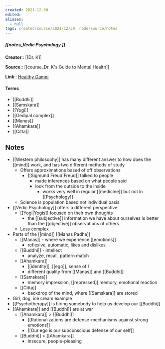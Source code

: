 ```yaml
---
created: 2021-12-30 
edited: 
aliases:
  - null
tags: created/source/2021/12/30, node/source/notes
---
```


##### [[notes_Vedic Psychology ]]
**Creator**:: [[Dr. K]]
 
**Source**:: [[course_Dr. K's Guide to Mental Health]]

**Link**:: [Healthy Gamer](https://coaching.healthygamer.gg/guide/lessons/vedic-psychology)

#### Terms
- [[Buddhi]]
- [[Samskara]]
- [[Yogi]]
- [[Oedipal complex]]
- [[Manas]]
- [[Ahamkara]]
- [[Citta]]

## Notes
- [[Western philosophy]] has many different answer to how does the [[mind]] work, and has two different methods of study
	- Offers approximations based of off observations
		- [[Sigmund Freud|Freud]] talked to people
			- made inferences based on what people said
			- look from the outside to the inside
				- works very well in regular [[medicine]] but not in [[Psychology]]
	- Science is population based not individual basis
- [[Vedic Psychology]] offers a different perspective
	- [[Yogi|Yogis]] focused on their own thoughts
		- the [[subjective]] information we have about ourselves is better than the [[objective]] observations of others
	- Less complex
- Parts of the [[mind]] [[Manas Padha]]
	- [[Manas]] - where we experience [[emotions]]
		- reflexive, automatic, likes and dislikes
	- [[Buddhi]] - intellect
		-  analyze, recall, pattern match
	- [[Ahamkara]]
		- [[identity]], [[ego]], sense of I
		- different quality from [[Manas]] and [[Buddhi]]
	- [[Samskara]]
		- memory impression, [[repressed]] memory, emotional reaction
	- [[Citta]]
		- backdrop of the mind, where [[Samskara]] are stored
- Girl, dog, ice cream example
- [[Psychotherapy]] is hiring somebody to help us develop our [[Buddhi]]
- [[Ahamkara]] and [[Buddhi]] are at war
	- [[Ahamkara]] > [[Buddhi]]
		- [[Rationalizations are defense-mechanisms against strong emotions]]
		- [[Our ego is our subconscious defense of our self]]
	- [[Buddhi]] > [[Ahamkara]]
		- insecure, people-pleasing